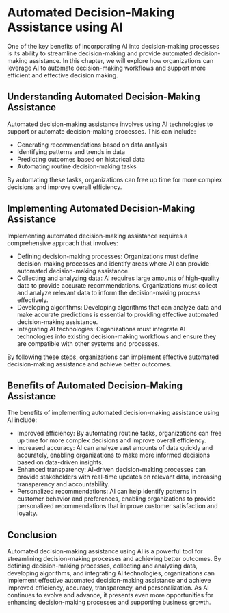 Automated Decision-Making Assistance using AI
========================================================================================================

One of the key benefits of incorporating AI into decision-making processes is its ability to streamline decision-making and provide automated decision-making assistance. In this chapter, we will explore how organizations can leverage AI to automate decision-making workflows and support more efficient and effective decision making.

Understanding Automated Decision-Making Assistance
--------------------------------------------------

Automated decision-making assistance involves using AI technologies to support or automate decision-making processes. This can include:

* Generating recommendations based on data analysis
* Identifying patterns and trends in data
* Predicting outcomes based on historical data
* Automating routine decision-making tasks

By automating these tasks, organizations can free up time for more complex decisions and improve overall efficiency.

Implementing Automated Decision-Making Assistance
-------------------------------------------------

Implementing automated decision-making assistance requires a comprehensive approach that involves:

* Defining decision-making processes: Organizations must define decision-making processes and identify areas where AI can provide automated decision-making assistance.
* Collecting and analyzing data: AI requires large amounts of high-quality data to provide accurate recommendations. Organizations must collect and analyze relevant data to inform the decision-making process effectively.
* Developing algorithms: Developing algorithms that can analyze data and make accurate predictions is essential to providing effective automated decision-making assistance.
* Integrating AI technologies: Organizations must integrate AI technologies into existing decision-making workflows and ensure they are compatible with other systems and processes.

By following these steps, organizations can implement effective automated decision-making assistance and achieve better outcomes.

Benefits of Automated Decision-Making Assistance
------------------------------------------------

The benefits of implementing automated decision-making assistance using AI include:

* Improved efficiency: By automating routine tasks, organizations can free up time for more complex decisions and improve overall efficiency.
* Increased accuracy: AI can analyze vast amounts of data quickly and accurately, enabling organizations to make more informed decisions based on data-driven insights.
* Enhanced transparency: AI-driven decision-making processes can provide stakeholders with real-time updates on relevant data, increasing transparency and accountability.
* Personalized recommendations: AI can help identify patterns in customer behavior and preferences, enabling organizations to provide personalized recommendations that improve customer satisfaction and loyalty.

Conclusion
----------

Automated decision-making assistance using AI is a powerful tool for streamlining decision-making processes and achieving better outcomes. By defining decision-making processes, collecting and analyzing data, developing algorithms, and integrating AI technologies, organizations can implement effective automated decision-making assistance and achieve improved efficiency, accuracy, transparency, and personalization. As AI continues to evolve and advance, it presents even more opportunities for enhancing decision-making processes and supporting business growth.
